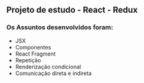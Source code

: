 ## Projeto de estudo - React - Redux

### Os Assuntos desenvolvidos foram: 

- JSX
- Componentes
- React Fragment
- Repetição
- Renderização condicional
- Comunicação direta e indireta
